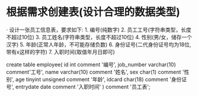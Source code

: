 # 根据需求创建表(设计合理的数据类型)

· 设计一张员工信息表，要求如下:
    1. 编号(纯数字)
    2. 员工工号(字符串类型，长度不超过10位)
    3. 员工姓名(字符串类型，长度不超过10位)
    4. 性别(男/女，储存一个汉字)
    5. 年龄(正常人年龄，不可能存储负数)
    6. 身份证号(二代身份证号均为18位,带有x这样的字符)
    7. 入职时间(取值年月日即可)

create table employee(
    id int comment '编号',
    job_number varchar(10) comment'工号',
    name varchar(10) comment '姓名',
    sex char(1) comment '性别',
    age tinyint unsigned comment '年龄',
    idcard char(18) comment '身份证号',
    entrydate date comment '入职时间'
) comment '员工表';